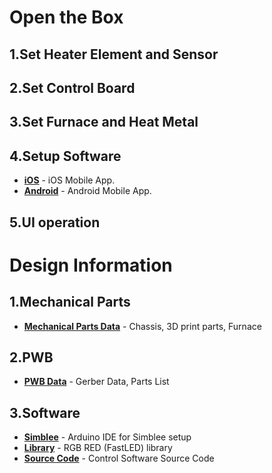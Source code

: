 Open the Box
===================


1.Set Heater Element and Sensor
-------------------

2.Set Control Board
-------------------

3.Set Furnace and Heat Metal
-------------------

4.Setup Software
-------------------
* **[iOS](https://itunes.apple.com/us/app/simblee-for-mobile/id1009048292?mt=8)** - iOS Mobile App. 
* **[Android](https://play.google.com/store/apps/details?id=com.simblee.simbleeformobile&hl=en)** - Android Mobile App. 

5.UI operation
-------------------


Design Information
===================

1.Mechanical Parts
-------------------
* **[Mechanical Parts Data](https://github.com/magicboxlabs/REFLO)** - Chassis, 3D print parts, Furnace

2.PWB
-------------------
* **[PWB Data](https://github.com/magicboxlabs/REFLO/tree/master/gerber)** - Gerber Data, Parts List

3.Software
-------------------
* **[Simblee](https://www.simblee.com/Simblee_Quickstart_Guide_v1.1.0.pdf)** - Arduino IDE for Simblee setup
* **[Library](https://github.com/FastLED/FastLED)** - RGB RED (FastLED) library
* **[Source Code](https://github.com/magicboxlabs/REFLO)** - Control Software Source Code

